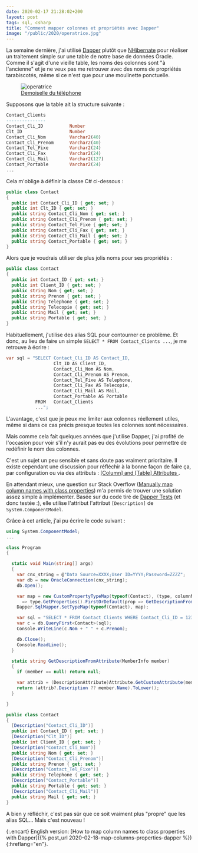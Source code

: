 ```yaml
---
date: 2020-02-17 21:28:02+200
layout: post
tags: sql, csharp
title: "Comment mapper colonnes et propriétés avec Dapper"
image: "/public/2020/operatrice.jpg"
---
```


La semaine dernière, j'ai utilisé [Dapper](https://stackexchange.github.io/Dapper/) plutôt que [NHibernate](https://nhibernate.info/) pour réaliser un traitement simple sur une table de notre base de données Oracle. Comme il s'agit d'une vieille table, les noms des colonnes sont "à l'ancienne" et je ne veux pas me retrouver avec des noms de propriétés tarabiscotés, même si ce n'est que pour une moulinette ponctuelle.

<figure>
  <img src="{{ page.image }}" alt="operatrice" />
  <figcaption>
    <a href="https://fr.wikipedia.org/wiki/Demoiselle_du_téléphone">Demoiselle du téléphone</a>
  </figcaption>
</figure>

Supposons que la table ait la structure suivante :

```sql
Contact_Clients
---------------
Contact_Cli_ID          Number
Clt_ID                  Number
Contact_Cli_Nom         Varchar2(40)
Contact_Cli_Prenom      Varchar2(40)
Contact_Tel_Fixe        Varchar2(24)
Contact_Cli_Fax         Varchar2(24)
Contact_Cli_Mail        Varchar2(127)
Contact_Portable        Varchar2(24)
...
```

Cela m'oblige à définir la classe C# ci-dessous :

```csharp
public class Contact
{
  public int Contact_Cli_ID { get; set; }
  public int Clt_ID { get; set; }
  public string Contact_Cli_Nom { get; set; }
  public string Contact_Cli_Prenom { get; set; }
  public string Contact_Tel_Fixe { get; set; }
  public string Contact_Cli_Fax { get; set; }
  public string Contact_Cli_Mail { get; set; }
  public string Contact_Portable { get; set; }
}
```

Alors que je voudrais utiliser de plus jolis noms pour ses propriétés :

```csharp
public class Contact
{
  public int Contact_ID { get; set; }
  public int Client_ID { get; set; }
  public string Nom { get; set; }
  public string Prenom { get; set; }
  public string Telephone { get; set; }
  public string Telecopie { get; set; }
  public string Mail { get; set; }
  public string Portable { get; set; }
}
```

Habituellement, j'utilise des alias SQL pour contourner ce problème. Et donc, au lieu de faire un simple `SELECT * FROM Contact_Clients ...`, je me retrouve à écrire :

```csharp
var sql = "SELECT Contact_Cli_ID AS Contact_ID,
                  Clt_ID AS Client_ID,
                  Contact_Cli_Nom AS Nom,
                  Contact_Cli_Prenom AS Prenom,
                  Contact_Tel_Fixe AS Telephone,
                  Contact_Cli_Fax AS Telecopie,
                  Contact_Cli_Mail AS Mail,
                  Contact_Portable AS Portable
           FROM   Contact_Clients
           ...";
```

L'avantage, c'est que je peux me limiter aux colonnes réellement utiles, même si dans ce cas précis presque toutes les colonnes sont nécessaires.

Mais comme cela fait quelques années que j'utilise Dapper, j'ai profité de l'occasion pour voir s'il n'y aurait pas eu des évolutions pour permettre de redéfinir le nom des colonnes.

C'est un sujet un peu sensible et sans doute pas vraiment prioritaire. Il existe cependant une discussion pour réfléchir à la bonne façon de faire ça, par configuration ou via des attributs : [[Column] and [Table] Attributes ](https://github.com/StackExchange/Dapper/issues/722).

En attendant mieux, une question sur Stack Overflow ([Manually map column names with class properties](https://stackoverflow.com/a/34856158)) m'a permis de trouver une solution assez simple à implémenter. Basée sur du code tiré de [Dapper Tests](https://github.com/StackExchange/Dapper/blob/master/Dapper.Tests/TypeHandlerTests.cs) (et donc testée :), elle utilise l'attribut l'attribut `[Description]` de `System.ComponentModel`.

Grâce à cet article, j'ai pu écrire le code suivant :

```csharp
using System.ComponentModel;
...

class Program
{

  static void Main(string[] args)
  {
    var cnx_string = @"Data Source=XXXX;User ID=YYYY;Password=ZZZZ";
    var db = new OracleConnection(cnx_string);
    db.Open();

    var map = new CustomPropertyTypeMap(typeof(Contact), (type, columnName)
      => type.GetProperties().FirstOrDefault(prop => GetDescriptionFromAttribute(prop) == columnName.ToLower()));
    Dapper.SqlMapper.SetTypeMap(typeof(Contact), map);

    var sql = "SELECT * FROM Contact_Clients WHERE Contact_Cli_ID = 1234";
    var c = db.QueryFirst<Contact>(sql);
    Console.WriteLine(c.Nom + " " + c.Prenom);

    db.Close();
    Console.ReadLine();
  }

  static string GetDescriptionFromAttribute(MemberInfo member)
  {
    if (member == null) return null;

    var attrib = (DescriptionAttribute)Attribute.GetCustomAttribute(member, typeof(DescriptionAttribute), false);
    return (attrib?.Description ?? member.Name).ToLower();
  }

}

public class Contact
{
  [Description("Contact_Cli_ID")]
  public int Contact_ID { get; set; }
  [Description("Clt_ID")]
  public int Client_ID { get; set; }
  [Description("Contact_Cli_Nom")]
  public string Nom { get; set; }
  [Description("Contact_Cli_Prenom")]
  public string Prenom { get; set; }
  [Description("Contact_Tel_Fixe")]
  public string Telephone { get; set; }
  [Description("Contact_Portable")]
  public string Portable { get; set; }
  [Description("Contact_Cli_Mail")]
  public string Mail { get; set; }
}
```

A bien y réfléchir, c'est pas sûr que ce soit vraiment plus "propre" que les alias SQL... Mais c'est nouveau !

{:.encart}
English version: [How to map column names to class properties with Dapper]({% post_url 2020-02-18-map-columns-properties-dapper %}){:hreflang="en"}.
